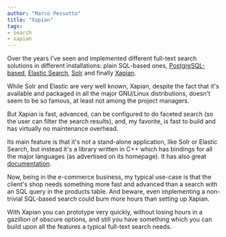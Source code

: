 ```yaml
---
author: "Marco Pessotto"
title: "Xapian"
tags:
- search
- xapian
---
```


Over the years I've seen and implemented different full-text search
solutions in different installations: plain SQL-based ones,
[PostgreSQL-based](https://www.postgresql.org/docs/13/textsearch.html),
[Elastic Search](https://www.elastic.co/elasticsearch/),
[Solr](https://solr.apache.org/) and finally
[Xapian](https://xapian.org/).

While Solr and Elastic are very well known, Xapian, despite the fact
that it's available and packaged in all the major GNU/Linux
distributions, doesn't seem to be so famous, at least not among the
project managers.

But Xapian is fast, advanced, can be configured to do faceted search
(so the user can filter the search results), and, my favorite, is fast
to build and has virtually no maintenance overhead.

Its main feature is that it's not a stand-alone application, like Solr
or Elastic Search, but instead it's a library written in C++ which has
bindings for all the major languages (as advertised on its homepage).
It has also great [documentation](https://github.com/xapian/xapian-docsprint).

Now, being in the e-commerce business, my typical use-case is that the
client's shop needs something more fast and advanced than a search
with an SQL query in the products table. And beware, even implementing
a non-trivial SQL-based search could burn more hours than setting up
Xapian.

With Xapian you can prototype very quickly, without losing hours in
a gazillion of obscure options, and still you have something which you
can build upon all the features a typical full-text search needs.



















